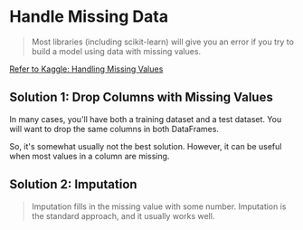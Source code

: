 # Handle Missing Data
> Most libraries (including scikit-learn) will give you an error if you try to build a model using data with missing values. 

[Refer to Kaggle: Handling Missing Values](https://www.kaggle.com/dansbecker/handling-missing-values)

## Solution 1: Drop Columns with Missing Values

In many cases, you'll have both a training dataset and a test dataset. You will want to drop the same columns in both DataFrames.

So, it's somewhat usually not the best solution. However, it can be useful when most values in a column are missing.

## Solution 2: Imputation
> Imputation fills in the missing value with some number. Imputation is the standard approach, and it usually works well.

